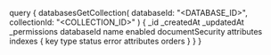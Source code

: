 query {
    databasesGetCollection(
        databaseId: "<DATABASE_ID>",
        collectionId: "<COLLECTION_ID>"
    ) {
        _id
        _createdAt
        _updatedAt
        _permissions
        databaseId
        name
        enabled
        documentSecurity
        attributes
        indexes {
            key
            type
            status
            error
            attributes
            orders
        }
    }
}
